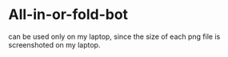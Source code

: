 # All-in-or-fold-bot
can be used only on my laptop, since the size of each png file is screenshoted on my laptop.
